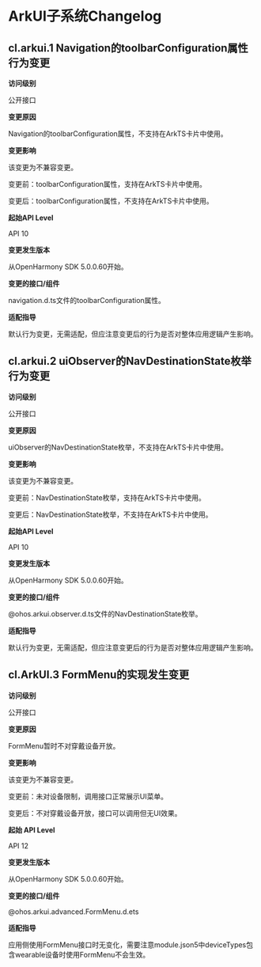 # ArkUI子系统Changelog

## cl.arkui.1 Navigation的toolbarConfiguration属性行为变更

**访问级别**

公开接口

**变更原因**

Navigation的toolbarConfiguration属性，不支持在ArkTS卡片中使用。

**变更影响**

该变更为不兼容变更。

变更前：toolbarConfiguration属性，支持在ArkTS卡片中使用。

变更后：toolbarConfiguration属性，不支持在ArkTS卡片中使用。

**起始API Level**

API 10

**变更发生版本**

从OpenHarmony SDK 5.0.0.60开始。

**变更的接口/组件**

navigation.d.ts文件的toolbarConfiguration属性。

**适配指导**

默认行为变更，无需适配，但应注意变更后的行为是否对整体应用逻辑产生影响。

## cl.arkui.2 uiObserver的NavDestinationState枚举行为变更

**访问级别**

公开接口

**变更原因**

uiObserver的NavDestinationState枚举，不支持在ArkTS卡片中使用。

**变更影响**

该变更为不兼容变更。

变更前：NavDestinationState枚举，支持在ArkTS卡片中使用。

变更后：NavDestinationState枚举，不支持在ArkTS卡片中使用。

**起始API Level**

API 10

**变更发生版本**

从OpenHarmony SDK 5.0.0.60开始。

**变更的接口/组件**

@ohos.arkui.observer.d.ts文件的NavDestinationState枚举。

**适配指导**

默认行为变更，无需适配，但应注意变更后的行为是否对整体应用逻辑产生影响。

## cl.ArkUI.3 FormMenu的实现发生变更

**访问级别**

公开接口

**变更原因**

FormMenu暂时不对穿戴设备开放。

**变更影响**

该变更为不兼容变更。

变更前：未对设备限制，调用接口正常展示UI菜单。

变更后：不对穿戴设备开放，接口可以调用但无UI效果。


**起始 API Level**

API 12

**变更发生版本**

从OpenHarmony SDK 5.0.0.60开始。

**变更的接口/组件**  

@ohos.arkui.advanced.FormMenu.d.ets

**适配指导**

应用侧使用FormMenu接口时无变化，需要注意module.json5中deviceTypes包含wearable设备时使用FormMenu不会生效。